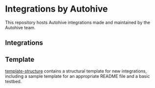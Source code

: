 # Integrations by Autohive
This repository hosts Autohive integrations made and maintained by the Autohive team.

## Integrations

## Template

[template-structure](template-structure) contains a structural template for new integrations, including a sample template for an appropriate README file and a basic testbed.
